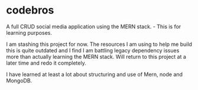 # codebros
A full CRUD social media application using the MERN stack. - This is for learning purposes.

I am stashing this project for now. The resources I am using to help me build this is quite outdated
and I find I am battling legacy dependency issues more than actually learning the MERN stack. 
Will return to this project at a later time and redo it completely.

I have learned at least a lot about structuring and use of Mern, node and MongoDB.
